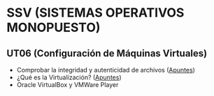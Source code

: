 # SSV (SISTEMAS OPERATIVOS MONOPUESTO)

## UT06 (Configuración de Máquinas Virtuales)

* Comprobar la integridad y autenticidad de archivos \([Apuntes](./apuntes/integridad_de_los_ficheros.md))
* ¿Qué es la Virtualización? \([Apuntes](./apuntes/virtualizacion.md))
* Oracle VirtualBox y VMWare Player

